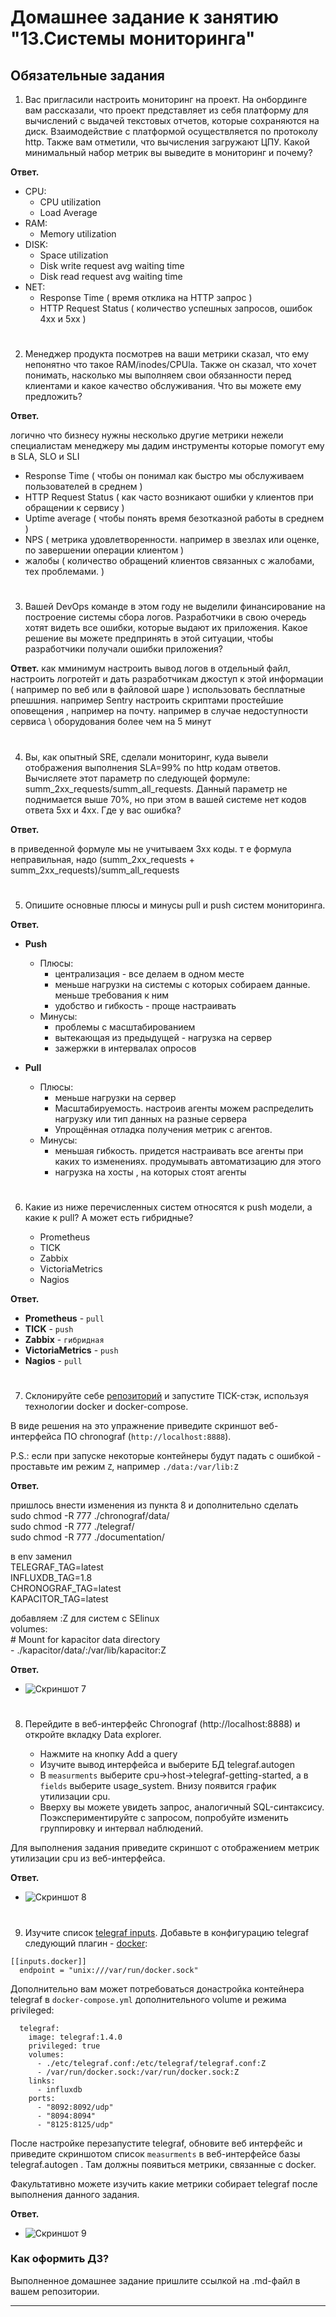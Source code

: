 # Домашнее задание к занятию "13.Системы мониторинга"

## Обязательные задания

1. Вас пригласили настроить мониторинг на проект. На онбординге вам рассказали, что проект представляет из себя 
платформу для вычислений с выдачей текстовых отчетов, которые сохраняются на диск. Взаимодействие с платформой 
осуществляется по протоколу http. Также вам отметили, что вычисления загружают ЦПУ. Какой минимальный набор метрик вы
выведите в мониторинг и почему?

**Ответ.**

  -	CPU:
    - CPU utilization
    - Load Average
  - RAM:
    - 	Memory utilization
  -	DISK:
    -	Space utilization
    -	Disk write request avg waiting time
    -	Disk read request avg waiting time
  -	NET:
    -	Response Time ( время отклика на HTTP запрос )
	-	HTTP Request Status ( количество успешных запросов, ошибок 4xx и 5xx ) 


#
2. Менеджер продукта посмотрев на ваши метрики сказал, что ему непонятно что такое RAM/inodes/CPUla. Также он сказал, 
что хочет понимать, насколько мы выполняем свои обязанности перед клиентами и какое качество обслуживания. Что вы 
можете ему предложить?

**Ответ.**

логично что бизнесу нужны несколько другие метрики нежели специалистам
менеджеру мы дадим инструменты которые помогут ему в SLA, SLO и SLI
  -	Response Time ( чтобы он понимал как быстро мы обслуживаем пользователей в среднем )
  -	HTTP Request Status ( как часто возникают ошибки у клиентов при обращении к сервису ) 
  - Uptime average ( чтобы понять время безотказной работы  в среднем )
  - NPS ( метрика удовлетворенности. например в звезлах или оценке, по завершении операции клиентом )
  - жалобы ( количество обращений клиентов связанных с жалобами, тех проблемами. )
  
#
3. Вашей DevOps команде в этом году не выделили финансирование на построение системы сбора логов. Разработчики в свою 
очередь хотят видеть все ошибки, которые выдают их приложения. Какое решение вы можете предпринять в этой ситуации, 
чтобы разработчики получали ошибки приложения?

**Ответ.**
как мминимум настроить вывод логов в отдельный	 файл, настроить логротейт и дать разработчикам джоступ к этой информации ( например по веб или в файловой шаре )
использовать бесплатные рпешшния. например Sentry
настроить скриптами простейшие оповещения , например на почту. например в случае недоступности сервиса \ оборудования более чем на 5 минут

#
4. Вы, как опытный SRE, сделали мониторинг, куда вывели отображения выполнения SLA=99% по http кодам ответов. 
Вычисляете этот параметр по следующей формуле: summ_2xx_requests/summ_all_requests. Данный параметр не поднимается выше 
70%, но при этом в вашей системе нет кодов ответа 5xx и 4xx. Где у вас ошибка?

**Ответ.**

в приведенной формуле мы не учитываем 3хх коды. т  е формула неправильная, надо 
(summ_2xx_requests + summ_2xx_requests)/summ_all_requests

#
5. Опишите основные плюсы и минусы pull и push систем мониторинга.

**Ответ.**

- **Push**
  - Плюсы:
    - централизация - все делаем в одном месте
    - меньше нагрузки на системы с которых собираем данные. меньше требования к ним
	- удобство и гибкость - проще настраивать
  - Минусы:
    - проблемы с масштабированием
	- вытекающая из предыдущей - нагрузка на сервер
	- зажержки в интервалах опросов
	
- **Pull**
  - Плюсы:
    - меньше нагрузки на сервер
	- Масштабируемость. настроив агенты можем распределить нагрузку или тип данных на разные сервера
    - Упрощённая отладка получения метрик с агентов.
  - Минусы:
    - меньшая гибкость. придется настраивать все агенты при каких то изменениях. продумывать автоматизацию для этого
	- нагрузка на хосты , на которых стоят агенты
	
#
6. Какие из ниже перечисленных систем относятся к push модели, а какие к pull? А может есть гибридные?

    - Prometheus 
    - TICK
    - Zabbix
    - VictoriaMetrics
    - Nagios

**Ответ.**

- **Prometheus** -  `pull`
- **TICK** - `push`
- **Zabbix** - `гибридная`
- **VictoriaMetrics** - `push`
- **Nagios** - `pull`

#
7. Склонируйте себе [репозиторий](https://github.com/influxdata/sandbox/tree/master) и запустите TICK-стэк, 
используя технологии docker и docker-compose.

В виде решения на это упражнение приведите скриншот веб-интерфейса ПО chronograf (`http://localhost:8888`). 

P.S.: если при запуске некоторые контейнеры будут падать с ошибкой - проставьте им режим `Z`, например
`./data:/var/lib:Z`

**Ответ.**

пришлось внести изменения из пункта 8 и дополнительно сделать  
sudo chmod -R 777 ./chronograf/data/  
sudo chmod -R 777 ./telegraf/  
sudo chmod -R 777 ./documentation/  

в env заменил  
TELEGRAF_TAG=latest  
INFLUXDB_TAG=1.8  
CHRONOGRAF_TAG=latest  
KAPACITOR_TAG=latest  
  
добавляем :Z для систем с SElinux  
    volumes:  
      # Mount for kapacitor data directory  
      - ./kapacitor/data/:/var/lib/kapacitor:Z  
  
**Ответ.**
- ![Скриншот 7](./images/8.png)

#
8. Перейдите в веб-интерфейс Chronograf (http://localhost:8888) и откройте вкладку Data explorer.
        
    - Нажмите на кнопку Add a query
    - Изучите вывод интерфейса и выберите БД telegraf.autogen
    - В `measurments` выберите cpu->host->telegraf-getting-started, а в `fields` выберите usage_system. Внизу появится график утилизации cpu.
    - Вверху вы можете увидеть запрос, аналогичный SQL-синтаксису. Поэкспериментируйте с запросом, попробуйте изменить группировку и интервал наблюдений.

Для выполнения задания приведите скриншот с отображением метрик утилизации cpu из веб-интерфейса.

**Ответ.**
- ![Скриншот 8](./images/8.png)

#
9. Изучите список [telegraf inputs](https://github.com/influxdata/telegraf/tree/master/plugins/inputs). 
Добавьте в конфигурацию telegraf следующий плагин - [docker](https://github.com/influxdata/telegraf/tree/master/plugins/inputs/docker):
```
[[inputs.docker]]
  endpoint = "unix:///var/run/docker.sock"
```

Дополнительно вам может потребоваться донастройка контейнера telegraf в `docker-compose.yml` дополнительного volume и 
режима privileged:
```
  telegraf:
    image: telegraf:1.4.0
    privileged: true
    volumes:
      - ./etc/telegraf.conf:/etc/telegraf/telegraf.conf:Z
      - /var/run/docker.sock:/var/run/docker.sock:Z
    links:
      - influxdb
    ports:
      - "8092:8092/udp"
      - "8094:8094"
      - "8125:8125/udp"
```

После настройке перезапустите telegraf, обновите веб интерфейс и приведите скриншотом список `measurments` в 
веб-интерфейсе базы telegraf.autogen . Там должны появиться метрики, связанные с docker.

Факультативно можете изучить какие метрики собирает telegraf после выполнения данного задания.

**Ответ.**
- ![Скриншот 9 ](./images/9.png)


### Как оформить ДЗ?

Выполненное домашнее задание пришлите ссылкой на .md-файл в вашем репозитории.

---

